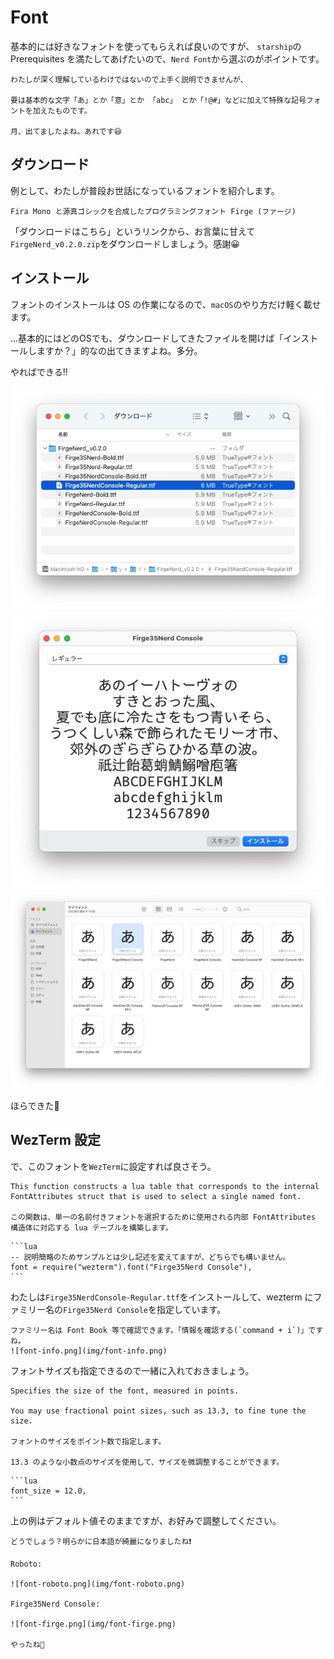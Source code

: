 # Font 
基本的には好きなフォントを使ってもらえれば良いのですが、
`starship`の Prerequisites を満たしてあげたいので、`Nerd Font`から選ぶのがポイントです。

```admonish info
わたしが深く理解しているわけではないので上手く説明できませんが、

要は基本的な文字「あ」とか「意」とか 「abc」 とか「!@#」などに加えて特殊な記号フォントを加えたものです。

月、出てましたよね。あれです😆
```

## ダウンロード
例として、わたしが普段お世話になっているフォントを紹介します。

```admonish note title="[GitHub - yuru7/Firge](https://github.com/yuru7/Firge)"
Fira Mono と源真ゴシックを合成したプログラミングフォント Firge (ファージ)
```

「ダウンロードはこちら」というリンクから、お言葉に甘えて`FirgeNerd_v0.2.0.zip`をダウンロードしましょう。感謝😀

## インストール
フォントのインストールは OS の作業になるので、`macOS`のやり方だけ軽く載せます。

...基本的にはどのOSでも、ダウンロードしてきたファイルを開けば「インストールしますか？」的なの出てきますよね。多分。

やればできる!!

![font1.png](img/font1.png)
![font2.png](img/font2.png)
![font3.png](img/font3.png)

ほらできた🤗

## WezTerm 設定
で、このフォントを`WezTerm`に設定すれば良さそう。

```admonish note title="[wezterm.font](https://wezfurlong.org/wezterm/config/lua/wezterm/font.html)"
This function constructs a lua table that corresponds to the internal FontAttributes struct that is used to select a single named font.

この関数は、単一の名前付きフォントを選択するために使用される内部 FontAttributes 構造体に対応する lua テーブルを構築します。
```

~~~admonish example title="wezterm.lua"
```lua
-- 説明簡略のためサンプルとは少し記述を変えてますが、どちらでも構いません。
font = require("wezterm").font("Firge35Nerd Console"),
```
~~~

わたしは`Firge35NerdConsole-Regular.ttf`をインストールして、wezterm にファミリー名の`Firge35Nerd Console`を指定しています。

```admonish info
ファミリー名は Font Book 等で確認できます。「情報を確認する(`command + i`)」ですね。
![font-info.png](img/font-info.png)
```

フォントサイズも指定できるので一緒に入れておきましょう。

```admonish note title="https://wezfurlong.org/wezterm/config/lua/config/font_size.html"
Specifies the size of the font, measured in points.

You may use fractional point sizes, such as 13.3, to fine tune the size.

フォントのサイズをポイント数で指定します。

13.3 のような小数点のサイズを使用して、サイズを微調整することができます。
```

~~~admonish example title="wezterm.lua"
```lua
font_size = 12.0,
```
~~~

上の例はデフォルト値そのままですが、お好みで調整してください。

```admonish success
どうでしょう？明らかに日本語が綺麗になりましたね❗️

Roboto:

![font-roboto.png](img/font-roboto.png)

Firge35Nerd Console:

![font-firge.png](img/font-firge.png)

やったね🤗
```
